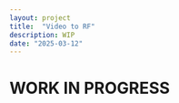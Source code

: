 ```yaml
---
layout: project
title:  "Video to RF"
description: WIP
date: "2025-03-12"
---
```

# WORK IN PROGRESS